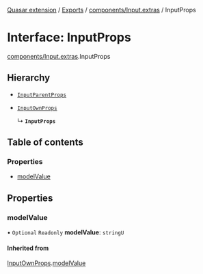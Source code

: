 [Quasar extension](../index.md) / [Exports](../modules.md) / [components/Input.extras](../modules/components_Input_extras.md) / InputProps

# Interface: InputProps

[components/Input.extras](../modules/components_Input_extras.md).InputProps

## Hierarchy

- [`InputParentProps`](components_Input_extras.InputParentProps.md)

- [`InputOwnProps`](components_Input_extras.InputOwnProps.md)

  ↳ **`InputProps`**

## Table of contents

### Properties

- [modelValue](components_Input_extras.InputProps.md#modelvalue)

## Properties

### modelValue

• `Optional` `Readonly` **modelValue**: `stringU`

#### Inherited from

[InputOwnProps](components_Input_extras.InputOwnProps.md).[modelValue](components_Input_extras.InputOwnProps.md#modelvalue)

